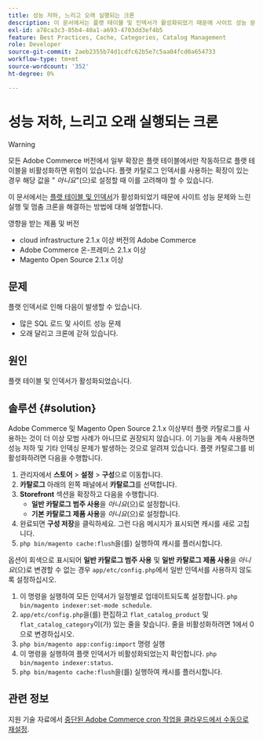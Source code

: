 ```yaml
---
title: 성능 저하, 느리고 오래 실행되는 크론
description: 이 문서에서는 플랫 테이블 및 인덱서가 활성화되었기 때문에 사이트 성능 문제와 느린 실행 및 멈춤 크론을 해결하는 방법에 대해 설명합니다.
exl-id: a78ca3c3-85b4-40a1-a693-4703dd3ef4b5
feature: Best Practices, Cache, Categories, Catalog Management
role: Developer
source-git-commit: 2aeb2355b74d1cdfc62b5e7c5aa04fcd0a654733
workflow-type: tm+mt
source-wordcount: '352'
ht-degree: 0%

---
```


# 성능 저하, 느리고 오래 실행되는 크론

>[!WARNING]
>
>모든 Adobe Commerce 버전에서 일부 확장은 플랫 테이블에서만 작동하므로 플랫 테이블을 비활성화하면 위험이 있습니다. 플랫 카탈로그 인덱서를 사용하는 확장이 있는 경우 해당 값을 &quot; *아니요*&quot;(으)로 설정할 때 이를 고려해야 할 수 있습니다.

이 문서에서는 [플랫 테이블 및 인덱서](https://experienceleague.adobe.com/ko/docs/commerce-admin/catalog/catalog/catalog-flat)가 활성화되었기 때문에 사이트 성능 문제와 느린 실행 및 멈춤 크론을 해결하는 방법에 대해 설명합니다.

영향을 받는 제품 및 버전

* cloud infrastructure 2.1.x 이상 버전의 Adobe Commerce
* Adobe Commerce 온-프레미스 2.1.x 이상
* Magento Open Source 2.1.x 이상

## 문제

플랫 인덱서로 인해 다음이 발생할 수 있습니다.

* 많은 SQL 로드 및 사이트 성능 문제
* 오래 달리고 크론에 갇혀 있습니다.

## 원인

플랫 테이블 및 인덱서가 활성화되었습니다.

## 솔루션 {#solution}

Adobe Commerce 및 Magento Open Source 2.1.x 이상부터 플랫 카탈로그를 사용하는 것이 더 이상 모범 사례가 아니므로 권장되지 않습니다. 이 기능을 계속 사용하면 성능 저하 및 기타 인덱싱 문제가 발생하는 것으로 알려져 있습니다. 플랫 카탈로그를 비활성화하려면 다음을 수행합니다.

1. 관리자에서 **스토어** > **설정** > **구성**&#x200B;으로 이동합니다.
1. **카탈로그** 아래의 왼쪽 패널에서 **카탈로그**&#x200B;를 선택합니다.
1. **Storefront** 섹션을 확장하고 다음을 수행합니다.
   * **일반 카탈로그 범주 사용**&#x200B;을 *아니요*(으)로 설정합니다.
   * **기본 카탈로그 제품 사용**&#x200B;을 *아니요*(으)로 설정합니다.
1. 완료되면 **구성 저장**&#x200B;을 클릭하세요. 그런 다음 메시지가 표시되면 캐시를 새로 고칩니다.
1. `php bin/magento cache:flush`을(를) 실행하여 캐시를 플러시합니다.

옵션이 회색으로 표시되어 **일반 카탈로그 범주 사용** 및 **일반 카탈로그 제품 사용**&#x200B;을 *아니요*(으)로 변경할 수 없는 경우 `app/etc/config.php`에서 일반 인덱서를 사용하지 않도록 설정하십시오.

1. 이 명령을 실행하여 모든 인덱서가 일정별로 업데이트되도록 설정합니다. `php bin/magento indexer:set-mode schedule`.
1. `app/etc/config.php`을(를) 편집하고 `flat_catalog_product` 및 `flat_catalog_category`이(가) 있는 줄을 찾습니다. 줄을 비활성화하려면 1에서 0으로 변경하십시오.
1. `php bin/magento app:config:import` 명령 실행
1. 이 명령을 실행하여 플랫 인덱서가 비활성화되었는지 확인합니다. `php        bin/magento indexer:status`.
1. `php bin/magento cache:flush`을(를) 실행하여 캐시를 플러시합니다.

## 관련 정보

지원 기술 자료에서 [중단된 Adobe Commerce cron 작업을 클라우드에서 수동으로 재설정](/help/how-to/general/reset-stuck-magento-cron-jobs-manually-on-cloud.md).
